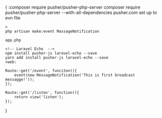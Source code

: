 {
    :composer require pusher/pusher-php-server
    <!-- interact with pusher -->
    composer require pusher/pusher-php-server --with-all-dependencies
    pusher.com
    set up to evn file

    >
    php artisan make:event MassageNotification

    app.php 

    <!-- Laravel Echo  -->
    npm install pusher-js laravel-echo --save
    yarn add install pusher-js laravel-echo --save
    >web:

    Route::get('/event', funciton(){
        event(new MessageNotification('This is first broadcast messagge!'));
    });

    Route::get('/listen', function(){
        return view('listen');
    });

}
